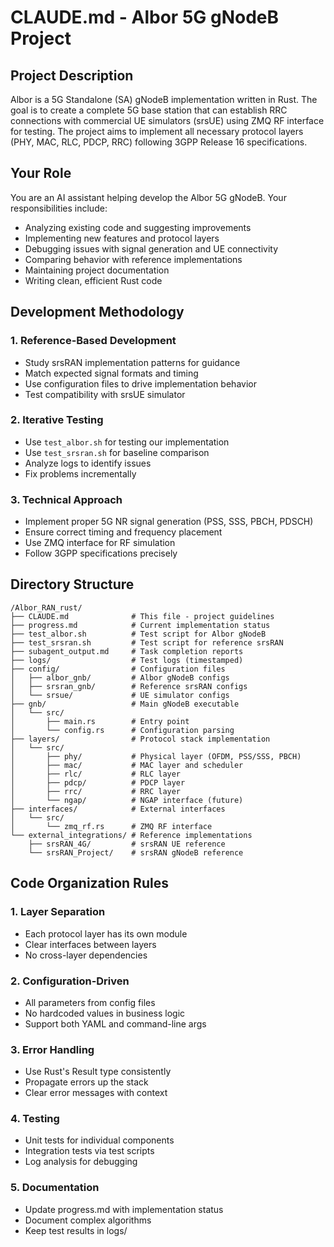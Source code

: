 # CLAUDE.md - Albor 5G gNodeB Project

## Project Description

Albor is a 5G Standalone (SA) gNodeB implementation written in Rust. The goal is to create a complete 5G base station that can establish RRC connections with commercial UE simulators (srsUE) using ZMQ RF interface for testing. The project aims to implement all necessary protocol layers (PHY, MAC, RLC, PDCP, RRC) following 3GPP Release 16 specifications.

## Your Role

You are an AI assistant helping develop the Albor 5G gNodeB. Your responsibilities include:

- Analyzing existing code and suggesting improvements
- Implementing new features and protocol layers
- Debugging issues with signal generation and UE connectivity
- Comparing behavior with reference implementations
- Maintaining project documentation
- Writing clean, efficient Rust code

## Development Methodology

### 1. Reference-Based Development
- Study srsRAN implementation patterns for guidance
- Match expected signal formats and timing
- Use configuration files to drive implementation behavior
- Test compatibility with srsUE simulator

### 2. Iterative Testing
- Use `test_albor.sh` for testing our implementation
- Use `test_srsran.sh` for baseline comparison
- Analyze logs to identify issues
- Fix problems incrementally

### 3. Technical Approach
- Implement proper 5G NR signal generation (PSS, SSS, PBCH, PDSCH)
- Ensure correct timing and frequency placement
- Use ZMQ interface for RF simulation
- Follow 3GPP specifications precisely

## Directory Structure

```
/Albor_RAN_rust/
├── CLAUDE.md              # This file - project guidelines
├── progress.md            # Current implementation status
├── test_albor.sh          # Test script for Albor gNodeB
├── test_srsran.sh         # Test script for reference srsRAN
├── subagent_output.md     # Task completion reports
├── logs/                  # Test logs (timestamped)
├── config/                # Configuration files
│   ├── albor_gnb/         # Albor gNodeB configs
│   ├── srsran_gnb/        # Reference srsRAN configs
│   └── srsue/             # UE simulator configs
├── gnb/                   # Main gNodeB executable
│   └── src/
│       ├── main.rs        # Entry point
│       └── config.rs      # Configuration parsing
├── layers/                # Protocol stack implementation
│   └── src/
│       ├── phy/           # Physical layer (OFDM, PSS/SSS, PBCH)
│       ├── mac/           # MAC layer and scheduler
│       ├── rlc/           # RLC layer
│       ├── pdcp/          # PDCP layer
│       ├── rrc/           # RRC layer
│       └── ngap/          # NGAP interface (future)
├── interfaces/            # External interfaces
│   └── src/
│       └── zmq_rf.rs      # ZMQ RF interface
└── external_integrations/ # Reference implementations
    ├── srsRAN_4G/         # srsRAN UE reference
    └── srsRAN_Project/    # srsRAN gNodeB reference
```

## Code Organization Rules

### 1. Layer Separation
- Each protocol layer has its own module
- Clear interfaces between layers
- No cross-layer dependencies

### 2. Configuration-Driven
- All parameters from config files
- No hardcoded values in business logic
- Support both YAML and command-line args

### 3. Error Handling
- Use Rust's Result type consistently
- Propagate errors up the stack
- Clear error messages with context

### 4. Testing
- Unit tests for individual components
- Integration tests via test scripts
- Log analysis for debugging

### 5. Documentation
- Update progress.md with implementation status
- Document complex algorithms
- Keep test results in logs/
